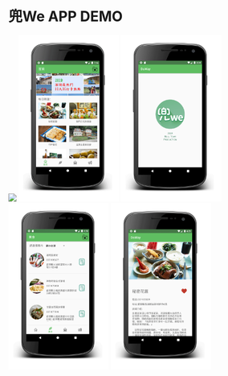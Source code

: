 # 兜We APP DEMO

![](img_url)
<img width="200" height="" src="https://github.com/iamavrilsfanlearncode/DoWay/blob/master/home.gif">
<img width="200" height="" src="https://github.com/iamavrilsfanlearncode/DoWay/blob/master/splash.gif">
<img width="200" height="" src="https://github.com/iamavrilsfanlearncode/DoWay/blob/master/list.gif">
<img width="200" height="" src="https://github.com/iamavrilsfanlearncode/DoWay/blob/master/detail.gif">
